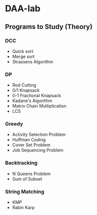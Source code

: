 # DAA-lab

## Programs to Study (Theory)

### DCC
- Quick sort
- Merge sort
- Strassens Algorithm
  
### DP
- Rod Cutting
- 0/1 Knapsack
- 0-1 Fractional Knapsack
- Kadane's Algorithm
- Matrix Chain Multiplication
- LCS
  
### Greedy
- Activity Selection Problem
- Huffman Coding
- Cover Set Problem
- Job Sequencing Problem
  
### Backtracking
- N Queens Problem
- Sum of Subset

### String Matching 
- KMP
- Rabin Karp
  
